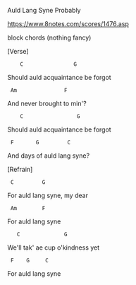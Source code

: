Auld Lang Syne Probably

https://www.8notes.com/scores/1476.asp

block chords (nothing fancy)

[Verse]

        C                G

Should auld acquaintance be forgot

     Am               F

And never brought to min'?

        C                 G

Should auld acquaintance be forgot

     F       G         C

And days of auld lang syne?



[Refrain]

     C         G

For auld lang syne, my dear

     Am        F

For auld lang syne

       C              G

We'll tak' ae cup o'kindness yet

     F    G     C

For auld lang syne